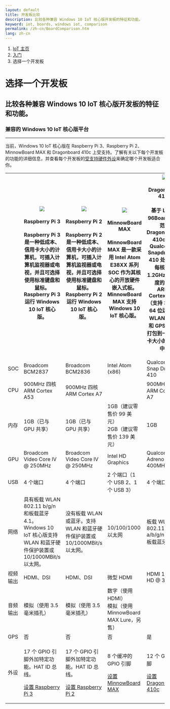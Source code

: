 ```yaml
---
layout: default
title: 开发板比较
description: 比较各种兼容 Windows 10 IoT 核心版开发板的特征和功能。
keyword: iot, boards, windows iot, comparison
permalink: /zh-cn/BoardComparison.htm
lang: zh-cn
---
```

<ol class="breadcrumb">
  <li>
    <a href="https://developer.microsoft.com/zh-cn/windows/iot">IoT 主页</a>
  </li>
  <li>
    <a href="{{site.baseurl}}/{{page.lang}}/GetStarted.htm">入门</a>
  </li>
  <li class="active">选择一个开发板</li>
</ol>
<h1 class="page-title"> 选择一个开发板 </h1>
<h2 class="subtext"> 比较各种兼容 Windows 10 IoT 核心版开发板的特征和功能。</h3>
<h3>兼容的 Windows 10 IoT 核心版平台</h3>
<hr>
<p> 当前，Windows 10 IoT 核心版在 Raspberry Pi 3、Raspberry Pi 2、MinnowBoard MAX 和 Dragonboard 410c 上受支持。了解有关以下每个开发板的功能的详细信息，并查看每个开发板的<a href="http://go.microsoft.com/fwlink/p/?linkID=532948">受支持硬件外设</a>来确定哪个开发板适合你。</p>
<table class="table table-striped maker-kit">
    <tr></tr>
    <tr>
	  <th style="width:20%"></th>
      <th style="width:20%">
	          <img src="{{site.baseurl}}/Resources/images/devices/RPi3_0.png">
        <h4>Raspberry Pi 3</h4>
        <p>Raspberry Pi 3 是一种低成本、信用卡大小的计算机，可插入计算机监视器或电视，并且可选择使用标准键盘和鼠标。 Raspberry Pi 3 运行 Windows 10 IoT 核心版。</p>
	  </th>
      <th style="width:20%">
        <img class="comparison-picture" src="{{site.baseurl}}/Resources/images/devices/RPi2_0.png">
        <h4>Raspberry Pi 2</h4>
        <p>Raspberry Pi 2 是一种低成本、信用卡大小的计算机，可插入计算机监视器或电视，并且可选择使用标准键盘和鼠标。 Raspberry Pi 2 运行 Windows 10 IoT 核心版。</p>
      </th>
      <th style="width:20%">
        <img class="comparison-picture" src="{{site.baseurl}}/Resources/images/devices/MBM_0.png">
        <h4>MinnowBoard MAX</h4>
        <p>MinnowBoard MAX 是一款采用 Intel Atom E38XX 系列 SOC 作为其核心的开放硬件嵌入式板。MinnowBoard MAX 支持 Windows 10 IoT 核心版。</p>
      </th>
      <th style="width:20%">
        <img class="comparison-picture" src="{{site.baseurl}}/Resources/images/devices/DB410c.png">
        <h4>DragonBoard 410c</h4>
        <p>基于 Linaro 96Boards™ 规范的 DragonBoard™ 410c 具有 Qualcomm® Snapdragon™ 410 处理器、每核最高 1.2GHz 时钟速度的四核 ARM® Cortex™ A53（支持 32 位和 64 位运行）。WLAN、蓝牙和 GPS，全部打包到一个信用卡大小的开发板中。</p>
      </th>
    </tr>
    <tr>
      <td>SOC</td>
      <td>Broadcom BCM2837</td>
      <td>Broadcom BCM2836</td>
      <td>Intel Atom (x86)</td>
      <td>Qualcomm Snap Dragon 410</td>
    </tr>
    <tr>
      <td>CPU</td>
      <td>900MHz 四核 ARM Cortex A53</td>
	  <td>900MHz 四核 ARM Cortex A7</td>
      <td></td>
      <td>900MHz 四核 ARM Cortex A7</td>
    </tr>
    <tr>
      <td>内存</td>
	  <td>1GB（已与 GPU 共享）</td>
      <td>1GB（已与 GPU 共享）</td>
      <td>
        1GB（建议零售价 99 美元）
        <br>
        2GB（建议零售价 139 美元）
      </td>
      <td>1GB</td>
    </tr>
    <tr>
      <td>GPU</td>
	  <td>Broadcom Video Core IV @ 250MHz</td>
      <td>Broadcom Video Core IV @ 250MHz</td>
      <td>Intel HD Graphics</td>
      <td>Qualcomm Adreno 306 @ 400MHz</td>
    </tr>
    <tr>
      <td>USB</td>
	  <td>4 个端口</td>
      <td>4 个端口</td>
      <td>2 个端口（1 个 USB 2、1 个 USB 3）</td>
      <td>4 个端口</td>
    </tr>
    <tr>
      <td>网络</td>
      <td>
        具有板载 WLAN 802.11 b/g/n 和板载蓝牙 4.1。
		<br>
		Windows 10 IoT 核心版支持 WLAN 和蓝牙硬件保护装置或 10/1000MBit/s 以太网。
	  </td>
      <td>没有板载 WLAN 或蓝牙。支持 WLAN 和蓝牙硬件保护装置或 10/1000MBit/s 以太网。</td>
      <td>10/100/1000 以太网</td>
      <td>
        板载 WLAN 802.11 a/b/g/n
        <br>
        板载蓝牙 4.1
      </td>
    </tr>
    <tr>
      <td>视频输出</td>
	  <td>HDMI、DSI</td>
      <td>HDMI、DSI</td>
      <td>微型 HDMI</td>
      <td>HDMI 1080p HD @ 30 fps</td>
    </tr>
    <tr>
      <td>音频输出</td>
	  <td>模拟（使用 3.5 毫米插孔）</td>
      <td>模拟（使用 3.5 毫米插孔）</td>
      <td>
        数字（使用 HDMI）
        <br>
        模拟（使用 MinnowBoard MAX Lure，另售）
      </td>
      <td></td>
    </tr>
    <tr>
      <td>GPS</td>
	  <td>否</td>
      <td>否</td>
      <td>否</td>
      <td>是</td>
    </tr>
    <tr>
      <td>
        外设
      </td>
      <td>
        <p>17 个 GPIO 引脚外加特定功能。HAT ID 总线。</p>
        <p><a href="{{site.baseurl}}/{{page.lang}}/GetStarted.htm">设置 Raspberry Pi 3</a></p>
      </td>	  
      <td>
        <p>17 个 GPIO 引脚外加特定功能。HAT ID 总线。</p>
        <p><a href="{{site.baseurl}}/{{page.lang}}/GetStarted.htm">设置 Raspberry Pi 2</a></p>
      </td>
      <td>
        <p>8 个缓冲的 GPIO 引脚</p>
        <p><a href="{{site.baseurl}}/{{page.lang}}/win10/MBM.htm">设置 MinnowBoard MAX</a></p>
      </td>
      <td>
        <p>12 个 GPIO 引脚</p>
        <p><a href="{{site.baseurl}}/{{page.lang}}/win10/DB410c.htm">设置 DragonBoard 410c</a></p>
      </td>
    </tr>
</table>
